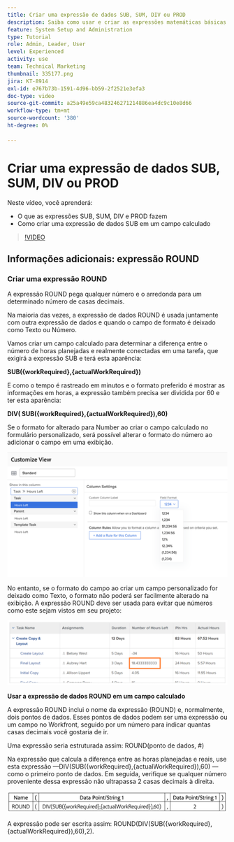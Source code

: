 ```yaml
---
title: Criar uma expressão de dados SUB, SUM, DIV ou PROD
description: Saiba como usar e criar as expressões matemáticas básicas em um campo calculado em Adobe [!DNL Workfront].
feature: System Setup and Administration
type: Tutorial
role: Admin, Leader, User
level: Experienced
activity: use
team: Technical Marketing
thumbnail: 335177.png
jira: KT-8914
exl-id: e767b73b-1591-4d96-bb59-2f2521e3efa3
doc-type: video
source-git-commit: a25a49e59ca483246271214886ea4dc9c10e8d66
workflow-type: tm+mt
source-wordcount: '380'
ht-degree: 0%

---
```


# Criar uma expressão de dados SUB, SUM, DIV ou PROD

Neste vídeo, você aprenderá:

* O que as expressões SUB, SUM, DIV e PROD fazem
* Como criar uma expressão de dados SUB em um campo calculado

>[!VIDEO](https://video.tv.adobe.com/v/335177/?quality=12&learn=on)

## Informações adicionais: expressão ROUND

### Criar uma expressão ROUND

A expressão ROUND pega qualquer número e o arredonda para um determinado número de casas decimais.

Na maioria das vezes, a expressão de dados ROUND é usada juntamente com outra expressão de dados e quando o campo de formato é deixado como Texto ou Número.

Vamos criar um campo calculado para determinar a diferença entre o número de horas planejadas e realmente conectadas em uma tarefa, que exigirá a expressão SUB e terá esta aparência:

**SUB({workRequired},{actualWorkRequired})**

E como o tempo é rastreado em minutos e o formato preferido é mostrar as informações em horas, a expressão também precisa ser dividida por 60 e ter esta aparência:

**DIV( SUB({workRequired},{actualWorkRequired}),60)**

Se o formato for alterado para Number ao criar o campo calculado no formulário personalizado, será possível alterar o formato do número ao adicionar o campo em uma exibição.

![Relatório do balanceador de carga de trabalho com utilização](assets/round01.png)

No entanto, se o formato do campo ao criar um campo personalizado for deixado como Texto, o formato não poderá ser facilmente alterado na exibição. A expressão ROUND deve ser usada para evitar que números como este sejam vistos em seu projeto:

![Relatório do balanceador de carga de trabalho com utilização](assets/round02.png)

<b>Usar a expressão de dados ROUND em um campo calculado</b>

A expressão ROUND inclui o nome da expressão (ROUND) e, normalmente, dois pontos de dados. Esses pontos de dados podem ser uma expressão ou um campo no Workfront, seguido por um número para indicar quantas casas decimais você gostaria de ir.

Uma expressão seria estruturada assim: ROUND(ponto de dados, #)

Na expressão que calcula a diferença entre as horas planejadas e reais, use esta expressão —DIV(SUB({workRequired},{actualWorkRequired}),60) — como o primeiro ponto de dados. Em seguida, verifique se qualquer número proveniente dessa expressão não ultrapassa 2 casas decimais à direita.

![Relatório do balanceador de carga de trabalho com utilização](assets/round03.png)

A expressão pode ser escrita assim: ROUND(DIV(SUB({workRequired},{actualWorkRequired}),60),2).
